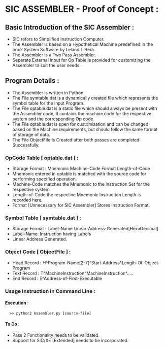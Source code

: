 # SIC ASSEMBLER - Proof of Concept :

## Basic Introduction of the SIC Assembler :
* SIC refers to Simplified Instruction Computer.
* The Assembler is based on a Hypothetical Machine predefined in the book System Software by Leland L.Beck.
* The Assembler is a Two Pass Assembler.
* Seperate External input for Op Table is provided for customizing the Assembler to suit the user needs.

## Program Details :
* The Assembler is written in Python.
* The File symtable.dat is a dynamically created file which represents the symbol table for the input Program.
* The File optable.dat is a static file which should always be present with the Assembler code, it contains the machine code for the respective system and  the corresponding Op code.
* The File optable.dat is open for customization and can be changed based on the Machine requirements, but should follow the same format of storage of data.
* The File ObjectFile is Created after both passes are completed Successfully.

### OpCode Table [ optable.dat ] :
* Storage Format : Mnemonic Machine-Code Format Length-of-Code
* Mnemonic entered in optable is matched with the source code for performing specified operation.
* Machine-Code matches the Mnemonic to the Instruction Set for the respective system
* Length-of-Code the respective Mnemonic Instruction Length is recorded here.
* Format [Unnecessary for SIC Assembler] Stores Instruction Format.

### Symbol Table [ symtable.dat ] :
* Storage Format : Label-Name Linear-Address-Generated[HexaDecimal]
* Label-Name: Instruction having Labels
* Linear Address Generated.

### Object Code [ ObjectFile ] :
* Head Record : H^Program-Name[2-7]^Start-Address^Length-Of-Object-Program
* Text Record : T^MachineInstruction^MachineInstruction^.....
* End Record : E^Address-of-First-Executable

### Usage Instruction in Command Line :

#### Execution :
```
  >> python2 Assembler.py [source-file]
```

#### To Do :
* Pass 2 Functionality needs to be validated.
* Support for SIC/XE [Extended] needs to be incorporated.
